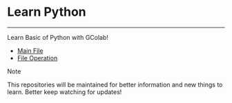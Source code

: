 # Learn Python
---
Learn Basic of Python with GColab!
- [Main File](./LearnPython.ipynb)
- [File Operation](./file-op/)

> [!NOTE]
> This repositories will be maintained for better information and new things to learn.
> Better keep watching for updates!